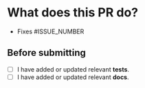 # What does this PR do?

<!--
Describe this PR.
-->

<!--
Link to relevant issues, one per line. These issues will automatically be
closed when the PR is merged. Remove if not applicable.
-->

- Fixes #ISSUE_NUMBER

## Before submitting

- [ ] I have added or updated relevant **tests**.
- [ ] I have added or updated relevant **docs**.
